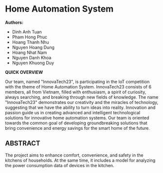 # Home Automation System

**Authors:**

- Dinh Anh Tuan
- Pham Hong Phuc
- Hoang Thanh Nhu
- Nguyen Hoang Dung
- Hoang Nhat Nam
- Nguyen Danh Khoa
- Nguyen Khuong Duy

**QUICK OVERVIEW**

Our team, named "InnovaTech23", is participating in the IoT competition with the theme of Home Automation System. InnovaTech23 consists of 6 members, all from Vietnam, filled with enthusiasm, a spirit of curiosity, always searching, and breaking through new fields of knowledge. The name "InnovaTech23" demonstrates our creativity and the miracles of technology, suggesting that we have the ability to turn ideas into reality. Innovation and passion guide us in creating advanced and intelligent technological solutions for innovative home automation systems. Our team is oriented towards the common goal of developing groundbreaking solutions that bring convenience and energy savings for the smart home of the future.

## **ABSTRACT**

The project aims to enhance comfort, convenience, and safety in the kitchens of households. At the same time, it includes a model for analyzing the power consumption data of devices in the kitchen.

